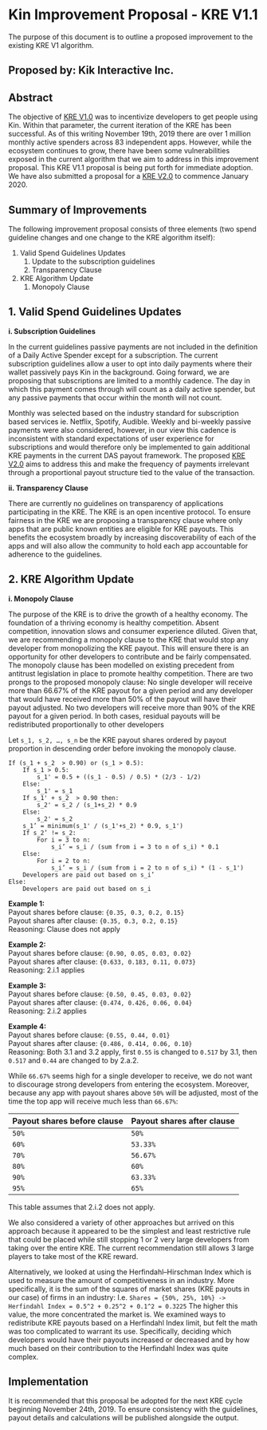 # Kin Improvement Proposal - KRE V1.1
The purpose of this document is to outline a proposed improvement to the existing KRE V1 algorithm. 

## Proposed by: Kik Interactive Inc. 

## Abstract
The objective of [KRE V1.0](https://github.com/kinecosystem/rewards-engine/blob/master/accepted/KRE-v1.0.md) was to incentivize developers to get people using Kin. Within that parameter, the current iteration of the KRE has been successful. As of this writing November 19th, 2019 there are over 1 million monthly active spenders across 83 independent apps. However, while the ecosystem continues to grow, there have been some vulnerabilities exposed in the current algorithm that we aim to address in this improvement proposal. This KRE V1.1 proposal is being put forth for immediate adoption. We have also submitted a proposal for a [KRE V2.0](kik_kre_2_0.md) to commence January 2020.

## Summary of Improvements
The following improvement proposal consists of three elements (two spend guideline changes and one change to the KRE algorithm itself): 
1. Valid Spend Guidelines Updates
   1. Update to the subscription guidelines
   1. Transparency Clause
1. KRE Algorithm Update
   1. Monopoly Clause

## 1. Valid Spend Guidelines Updates

**i. Subscription Guidelines**

In the current guidelines passive payments are not included in the definition of a Daily Active Spender except for a subscription. The current subscription guidelines allow a user to opt into daily payments where their wallet passively pays Kin in the background. Going forward, we are proposing that subscriptions are limited to a monthly cadence. The day in which this payment comes through will count as a daily active spender, but any passive payments that occur within the month will not count. 

Monthly was selected based on the industry standard for subscription based services ie. Netflix, Spotify, Audible. Weekly and bi-weekly passive payments were also considered, however, in our view this cadence is inconsistent with standard expectations of user experience for subscriptions and would therefore only be implemented to gain additional KRE payments in the current DAS payout framework. The proposed [KRE V2.0](https://github.com/kinecosystem/kin-rfcs/improvment-proposals/kik_kre_1_1.md) aims to address this and make the frequency of payments irrelevant through a proportional payout structure tied to the value of the transaction. 

**ii. Transparency Clause**

There are currently no guidelines on transparency of applications participating in the KRE. The KRE is an open incentive protocol. To ensure fairness in the KRE we are proposing a transparency clause where only apps that are public known entities are eligible for KRE payouts. This benefits the ecosystem broadly by increasing discoverability of each of the apps and will also allow the community to hold each app accountable for adherence to the guidelines.

## 2. KRE Algorithm Update

**i. Monopoly Clause**

The purpose of the KRE is to drive the growth of a healthy economy. The foundation of a thriving economy is healthy competition. Absent competition, innovation slows and consumer experience diluted. Given that, we are recommending a monopoly clause to the KRE that would stop any developer from monopolizing the KRE payout. This will ensure there is an opportunity for other developers to contribute and be fairly compensated. The monopoly clause has been modelled on existing precedent from antitrust legislation in place to promote healthy competition. There are two prongs to the proposed monopoly clause: 
No single developer will receive more than 66.67% of the KRE payout for a given period and any developer that would have received more than 50% of the payout will have their payout adjusted.
No two developers will receive more than 90% of the KRE payout for a given period.
In both cases, residual payouts will be redistributed proportionally to other developers

Let `s_1, s_2, …, s_n` be the KRE payout shares ordered by payout proportion in descending order before invoking the monopoly clause.
```
If (s_1 + s_2  > 0.90) or (s_1 > 0.5):
    If s_1 > 0.5:
        s_1' = 0.5 + ((s_1 - 0.5) / 0.5) * (2/3 - 1/2)
    Else:
        s_1' = s_1
    If s_1' + s_2  > 0.90 then:
        s_2' = s_2 / (s_1+s_2) * 0.9
    Else:
    	s_2' = s_2
    s_1’ = minimum(s_1' / (s_1'+s_2) * 0.9, s_1')
    If s_2’ != s_2:
        For i = 3 to n:
            s_i’ = s_i / (sum from i = 3 to n of s_i) * 0.1
    Else:
        For i = 2 to n:
            s_i’ = s_i / (sum from i = 2 to n of s_i) * (1 - s_1')
	Developers are paid out based on s_i’
Else:
	Developers are paid out based on s_i
 ```

**Example 1:**  
Payout shares before clause: `{0.35, 0.3, 0.2, 0.15}`  
Payout shares after clause: `{0.35, 0.3, 0.2, 0.15}`  
Reasoning: Clause does not apply

**Example 2:**  
Payout shares before clause: `{0.90, 0.05, 0.03, 0.02}`  
Payout shares after clause: `{0.633, 0.183, 0.11, 0.073}`  
Reasoning: 2.i.1 applies

**Example 3:**  
Payout shares before clause: `{0.50, 0.45, 0.03, 0.02}`  
Payout shares after clause: `{0.474, 0.426, 0.06, 0.04}`  
Reasoning: 2.i.2 applies

**Example 4:**  
Payout shares before clause: `{0.55, 0.44, 0.01}`  
Payout shares after clause: `{0.486, 0.414, 0.06, 0.10}`  
Reasoning: Both 3.1 and 3.2 apply, first `0.55` is changed to `0.517` by 3.1, then `0.517` and `0.44` are changed to by 2.a.2.

While `66.67%` seems high for a single developer to receive, we do not want to discourage strong developers from entering the ecosystem. Moreover, because any app with payout shares above `50%` will be adjusted, most of the time the top app will receive much less than `66.67%`:


Payout shares before clause | Payout shares after clause
--------------------------- | --------------------------
`50%` | `50%`
`60%` | `53.33%`
`70%` | `56.67%`
`80%` | `60%`
`90%` | `63.33%`
`95%` | `65%`

This table assumes that 2.i.2 does not apply.

We also considered a variety of other approaches but arrived on this approach because it appeared to be the simplest and least restrictive rule that could be placed while still stopping 1 or 2 very large developers from taking over the entire KRE. The current recommendation still allows 3 large players to take most of the KRE reward. 

Alternatively, we looked at using the Herfindahl–Hirschman Index which is used to measure the amount of competitiveness in an industry. More specifically, it is the sum of the squares of market shares (KRE payouts in our case) of firms in an industry:
I.e. `Shares = {50%, 25%, 10%} -> Herfindahl Index = 0.5^2 + 0.25^2 + 0.1^2 = 0.3225`
The higher this value, the more concentrated the market is. We examined ways to redistribute KRE payouts based on a Herfindahl Index limit, but felt the math was too complicated to warrant its use. Specifically, deciding which developers would have their payouts increased or decreased and by how much based on their contribution to the Herfindahl Index was quite complex.

## Implementation
It is recommended that this proposal be adopted for the next KRE cycle beginning November 24th, 2019. To ensure consistency with the guidelines, payout details and calculations will be published alongside the output.
